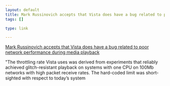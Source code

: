 ```yaml
--- 
layout: default
title: Mark Russinovich accepts that Vista does have a bug related to poor network performan...
tags: []

type: link

---
```

<a href="http://blogs.technet.com/markrussinovich/">Mark Russinovich accepts that Vista does have a bug related to poor network performance during media playback</a>

"The throttling rate Vista uses was derived from experiments that reliably achieved glitch-resistant playback on systems with one CPU on 100Mb networks with high packet receive rates. The hard-coded limit was short-sighted with respect to today’s system
